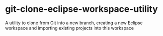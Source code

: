 # git-clone-eclipse-workspace-utility
A utility to clone from Git into a new branch, creating a new Eclipse workspace and importing existing projects into this workspace
